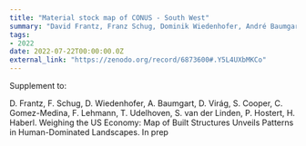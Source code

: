 ```yaml
---
title: "Material stock map of CONUS - South West"
summary: "David Frantz, Franz Schug, Dominik Wiedenhofer, André Baumgart, Doris Virág, Sam Cooper, Camila Gomez-Medina, Fabian Lehmann, Thomas Udelhoven, Sebastian van der Linden, Patrick Hostert, Helmut Haberl @ Zenodo"
tags:
- 2022
date: 2022-07-22T00:00:00.0Z
external_link: "https://zenodo.org/record/6873600#.Y5L4UXbMKCo"
---
```


Supplement to:

D. Frantz, F. Schug, D. Wiedenhofer, A. Baumgart, D. Virág, S. Cooper, C. Gomez-Medina, F. Lehmann, T. Udelhoven, S. van der Linden, P. Hostert, H. Haberl. Weighing the US Economy: Map of Built Structures Unveils Patterns in Human-Dominated Landscapes. In prep
